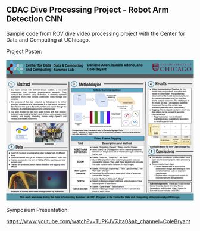 ## CDAC Dive Processing Project - Robot Arm Detection CNN

Sample code from ROV dive video processing project with the Center for Data and Computing at UChicago.

Project Poster:

<img src="CDAC Dive Processing Poster.png" width="1200"/>

Symposium Presentation:

https://www.youtube.com/watch?v=TuPKJV7Jta0&ab_channel=ColeBryant


